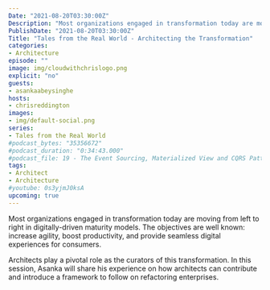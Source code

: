 ```yaml
---
Date: "2021-08-20T03:30:00Z"
Description: "Most organizations engaged in transformation today are moving from left to right in digitally-driven maturity models. The objectives are well known: increase agility, boost productivity, and provide seamless digital experiences for consumers. Architects play a pivotal role as the curators of this transformation. In this session, Asanka will share his experience on how architects can contribute and introduce a framework to follow on refactoring enterprises."
PublishDate: "2021-08-20T03:30:00Z"
Title: "Tales from the Real World - Architecting the Transformation"
categories:
- Architecture
episode: ""
image: img/cloudwithchrislogo.png
explicit: "no"
guests:
- asankaabeysinghe
hosts:
- chrisreddington
images:
- img/default-social.png
series:
- Tales from the Real World
#podcast_bytes: "35356672"
#podcast_duration: "0:34:43.000"
#podcast_file: 19 - The Event Sourcing, Materialized View and CQRS Patterns.mp3
tags:
- Architect
- Architecture
#youtube: 0s3yjmJ0ksA
upcoming: true
---
```

Most organizations engaged in transformation today are moving from left to right in digitally-driven maturity models. The objectives are well known: increase agility, boost productivity, and provide seamless digital experiences for consumers.

Architects play a pivotal role as the curators of this transformation. In this session, Asanka will share his experience on how architects can contribute and introduce a framework to follow on refactoring enterprises.